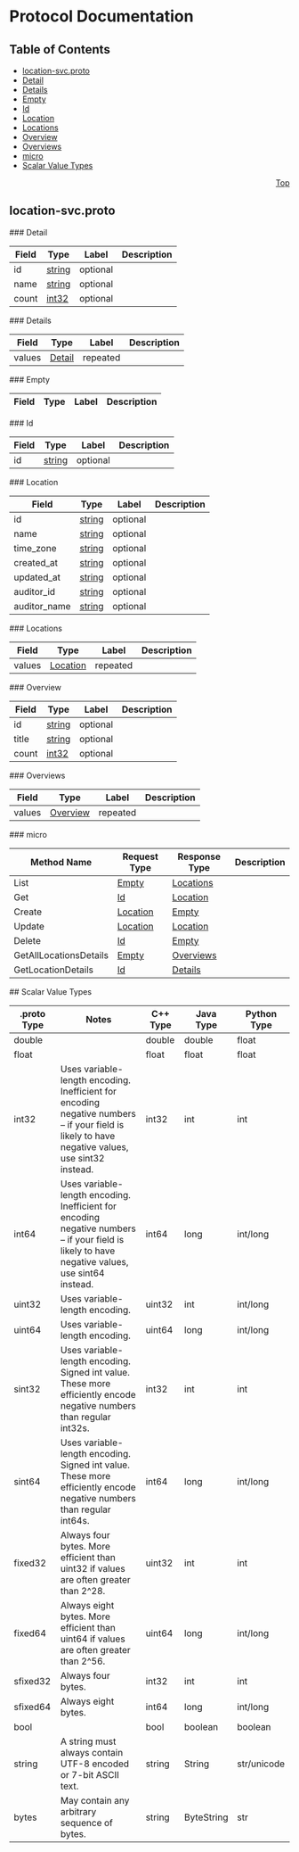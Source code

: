# Protocol Documentation
<a name="top"/>

## Table of Contents
* [location-svc.proto](#location-svc.proto)
 * [Detail](#location.Detail)
 * [Details](#location.Details)
 * [Empty](#location.Empty)
 * [Id](#location.Id)
 * [Location](#location.Location)
 * [Locations](#location.Locations)
 * [Overview](#location.Overview)
 * [Overviews](#location.Overviews)
 * [micro](#location.LocationService)
* [Scalar Value Types](#scalar-value-types)

<a name="location-svc.proto"/>
<p align="right"><a href="#top">Top</a></p>

## location-svc.proto



<a name="location.Detail"/>
### Detail


| Field | Type | Label | Description |
| ----- | ---- | ----- | ----------- |
| id | [string](#string) | optional |  |
| name | [string](#string) | optional |  |
| count | [int32](#int32) | optional |  | |


<a name="location.Details"/>
### Details


| Field | Type | Label | Description |
| ----- | ---- | ----- | ----------- |
| values | [Detail](#location.Detail) | repeated |  | |


<a name="location.Empty"/>
### Empty


| Field | Type | Label | Description |
| ----- | ---- | ----- | ----------- |


<a name="location.Id"/>
### Id


| Field | Type | Label | Description |
| ----- | ---- | ----- | ----------- |
| id | [string](#string) | optional |  | |


<a name="location.Location"/>
### Location


| Field | Type | Label | Description |
| ----- | ---- | ----- | ----------- |
| id | [string](#string) | optional |  |
| name | [string](#string) | optional |  |
| time_zone | [string](#string) | optional |  |
| created_at | [string](#string) | optional |  |
| updated_at | [string](#string) | optional |  |
| auditor_id | [string](#string) | optional |  |
| auditor_name | [string](#string) | optional |  | |


<a name="location.Locations"/>
### Locations


| Field | Type | Label | Description |
| ----- | ---- | ----- | ----------- |
| values | [Location](#location.Location) | repeated |  | |


<a name="location.Overview"/>
### Overview


| Field | Type | Label | Description |
| ----- | ---- | ----- | ----------- |
| id | [string](#string) | optional |  |
| title | [string](#string) | optional |  |
| count | [int32](#int32) | optional |  | |


<a name="location.Overviews"/>
### Overviews


| Field | Type | Label | Description |
| ----- | ---- | ----- | ----------- |
| values | [Overview](#location.Overview) | repeated |  | |




<a name="location.LocationService"/>
### micro


| Method Name | Request Type | Response Type | Description |
| ----------- | ------------ | ------------- | ------------|
| List | [Empty](#location.Empty) | [Locations](#location.Locations) |  |
| Get | [Id](#location.Id) | [Location](#location.Location) |  |
| Create | [Location](#location.Location) | [Empty](#location.Empty) |  |
| Update | [Location](#location.Location) | [Location](#location.Location) |  |
| Delete | [Id](#location.Id) | [Empty](#location.Empty) |  |
| GetAllLocationsDetails | [Empty](#location.Empty) | [Overviews](#location.Overviews) |  |
| GetLocationDetails | [Id](#location.Id) | [Details](#location.Details) |  | |



<a name="scalar-value-types"/>
## Scalar Value Types

| .proto Type | Notes | C++ Type | Java Type | Python Type |
| ----------- | ----- | -------- | --------- | ----------- |
| <a name="double"/> double |  | double | double | float |
| <a name="float"/> float |  | float | float | float |
| <a name="int32"/> int32 | Uses variable-length encoding. Inefficient for encoding negative numbers – if your field is likely to have negative values, use sint32 instead. | int32 | int | int |
| <a name="int64"/> int64 | Uses variable-length encoding. Inefficient for encoding negative numbers – if your field is likely to have negative values, use sint64 instead. | int64 | long | int/long |
| <a name="uint32"/> uint32 | Uses variable-length encoding. | uint32 | int | int/long |
| <a name="uint64"/> uint64 | Uses variable-length encoding. | uint64 | long | int/long |
| <a name="sint32"/> sint32 | Uses variable-length encoding. Signed int value. These more efficiently encode negative numbers than regular int32s. | int32 | int | int |
| <a name="sint64"/> sint64 | Uses variable-length encoding. Signed int value. These more efficiently encode negative numbers than regular int64s. | int64 | long | int/long |
| <a name="fixed32"/> fixed32 | Always four bytes. More efficient than uint32 if values are often greater than 2^28. | uint32 | int | int |
| <a name="fixed64"/> fixed64 | Always eight bytes. More efficient than uint64 if values are often greater than 2^56. | uint64 | long | int/long |
| <a name="sfixed32"/> sfixed32 | Always four bytes. | int32 | int | int |
| <a name="sfixed64"/> sfixed64 | Always eight bytes. | int64 | long | int/long |
| <a name="bool"/> bool |  | bool | boolean | boolean |
| <a name="string"/> string | A string must always contain UTF-8 encoded or 7-bit ASCII text. | string | String | str/unicode |
| <a name="bytes"/> bytes | May contain any arbitrary sequence of bytes. | string | ByteString | str |

